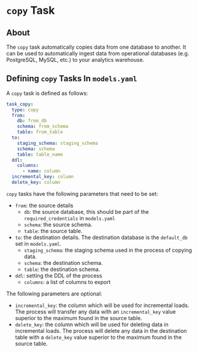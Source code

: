 # `copy` Task

## About

The `copy` task automatically copies data from one database to another. It can be used to automatically ingest data from operational databases (e.g. PostgreSQL, MySQL, etc.) to your analytics warehouse.

## Defining `copy` Tasks In `models.yaml`

A `copy` task is defined as follows:

```yaml
task_copy:
  type: copy
  from:
    db: from_db
    schema: from_schema
    table: from_table
  to:
    staging_schema: staging_schema
    schema: schema
    table: table_name
  ddl:
    columns:
      - name: column
  incremental_key: column
  delete_key: column
```

`copy` tasks have the following parameters that need to be set:

* `from`: the source details
    * `db`: the source database, this should be part of the `required_credentials` in `models.yaml`
    * `schema`: the source schema.
    * `table`: the source table.
* `to`: the destination details. The destination database is the `default_db` set in `models.yaml`.
    * `staging_schema`: the staging schema used in the process of copying data.
    * `schema`: the destination schema.
    * `table`: the destination schema.
* `ddl`: setting the DDL of the process
    * `columns`: a list of columns to export

The following parameters are optional:

* `incremental_key`: the column which will be used for incremental loads. The process will transfer any data with an `incremental_key` value superior to the maximum found in the source table.
* `delete_key`: the column which will be used for deleting data in incremental loads. The process will delete any data in the destination table with a `delete_key` value superior to the maximum found in the source table.
